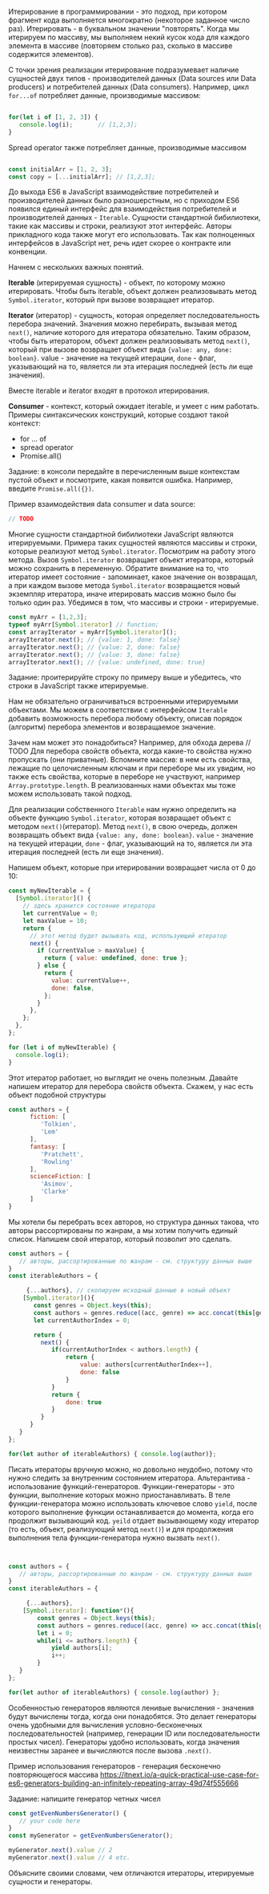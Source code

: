 

Итерирование в программировании - это подход, при котором фрагмент кода выполняется многократно (некоторое заданное число раз).
Итерировать - в буквальном значении "повторять". Когда мы итерируем по массиву, мы выполняем некий кусок кода для каждого элемента в массиве (повторяем столько раз, сколько в массиве содержится элементов).

С точки зрения реализации итерирование подразумевает наличие сущностей двух типов - производителей данных (Data sources или Data producers) и потребителей данных (Data consumers). Например, цикл `for...of` потребляет данные, производимые массивом:

```javascript

for(let i of [1, 2, 3]) {
   console.log(i);       // [1,2,3];
}
```
Spread operator также потребляет данные, производимые массивом

```javascript

const initialArr = [1, 2, 3];
const copy = [...initialArr]; // [1,2,3];

```
До выхода ES6 в JavaScript взаимодействие потребителей и производителей данных было разношерстным, но с приходом ES6 появился единый интерфейс для взаимодействия потребителей и производителей данных - `Iterable`. Сущности стандартной бибилиотеки, такие как массивы и строки, реализуют этот интерфейс. Авторы прикладного кода также могут его использовать. Так как полноценных интерфейсов в JavaScript нет, речь идет скорее о контракте или конвенции.


Начнем с нескольких важных понятий.

**Iterable** (итерируемая сущность) - объект, по которому можно итерировать. Чтобы быть iterable, объект должен реализовывать метод `Symbol.iterator`, который при вызове возвращает итератор.

**Iterator** (итератор) - сущность, которая определяет последовательность перебора значений. Значения можно перебирать, вызывая метод `next()`, наличие которого для итератора обязательно. Таким образом, чтобы быть итератором, объект должен реализовывать метод `next()`, который при вызове возвращает объект вида `{value: any, done: boolean}`. value - значение на текущей итерации, `done` - флаг, указывающий на то, является ли эта итерация последней (есть ли еще значения).

Вместе iterable и iterator входят в протокол итерирования.

**Consumer** - контекст, который ожидает iterable, и умеет с ним работать. Примеры синтаксических конструкций, которые создают такой контекст:
- for ... of
- spread operator
- Promise.all()

Задание: в консоли передайте в перечисленным выше контекстам пустой объект и посмотрите, какая появится ошибка. Например, введите `Promise.all({})`.

Пример взаимодействия data consumer и data source:
```javascript
// TODO
```

Многие сущности стандартной бибилиотеки JavaScript являются итерируемыми. Примера таких сущностей являются массивы и строки, которые реализуют метод `Symbol.iterator`.
Посмотрим на работу этого метода. Вызов `Symbol.iterator` возвращает объект итератора, который можно сохранить в переменную. Обратите внимание на то, что итератор имеет состояние - запоминает, какое значение он возвращал, а при каждом вызове метода `Symbol.iterator` возвращается новый экземпляр итератора, иначе итерировать массив можно было бы только один раз.
Убедимся в том, что массивы и строки - итерируемые.

```javascript
const myArr = [1,2,3];
typeof myArr[Symbol.iterator] // function;
const arrayIterator = myArr[Symbol.iterator]();
arrayIterator.next(); // {value: 1, done: false}
arrayIterator.next(); // {value: 2, done: false}
arrayIterator.next(); // {value: 3, done: false}
arrayIterator.next(); // {value: undefined, done: true}
```

Задание: проитерируйте строку по примеру выше и убедитесь, что строки в JavaScript также итерируемые.

Нам не обязательно ограничиваться встроенными итерируемыми объектами. Мы можем в соответствии с интерфейсом `Iterable` добавить возможность перебора любому объекту, описав порядок (алгоритм) перебора элементов и возвращаемое значение.

Зачем нам может это понадобиться?
Например, для обхода дерева // TODO
Для перебора свойств объекта, когда какие-то свойства нужно пропускать (они приватные). Вспомните массив: в нем есть свойства, лежащие по целочисленным ключам и при переборе мы их увидим, но также есть свойства, которые в переборе не участвуют, например `Array.prototype.length`. В реализованных нами объектах мы тоже можем использовать такой подход.

Для реализации собственного `Iterable` нам нужно определить на объекте функцию `Symbol.iterator`, которая возвращает объект с методом `next()`(итератор). Метод `next()`, в свою очередь, должен возвращать объект вида `{value: any, done: boolean}`. `value` - значение на текущей итерации, `done` - флаг, указывающий на то, является ли эта итерация последней (есть ли еще значения).

Напишем объект, которые при итерировании возвращает числа от 0 до 10:

```javascript
const myNewIterable = {
  [Symbol.iterator]() {
    // здесь хранится состояние итератора
    let currentValue = 0;
    let maxValue = 10;
    return {
      // этот метод будет вызывать код, использующий итератор
      next() {
        if (currentValue > maxValue) {
          return { value: undefined, done: true };
        } else {
          return {
            value: currentValue++,
            done: false,
          };
        }
      },
    };
  },
};

for (let i of myNewIterable) {
  console.log(i);
}

```

Этот итератор работает, но выглядит не очень полезным. Давайте напишем итератор для перебора свойств объекта. Скажем, у нас есть объект подобной структуры

```javascript
const authors = {
      fiction: [
         'Tolkien',
         'Lem'
      ],
      fantasy: [
         'Pratchett',
         'Rowling'
      ],
      scienceFiction: [
         'Asimov',
         'Clarke'
      ]
}
```
Мы хотели бы перебрать всех авторов, но структура данных такова, что авторы рассортированы по жанрам, а мы хотим получить единый список. Напишем свой итератор, который позволит это сделать.

```javascript
const authors = {
   // авторы, рассортированные по жанрам - см. структуру данных выше
}
const iterableAuthors = {

     {...authors}, // скопируем исходный данные в новый объект
    [Symbol.iterator](){
       const genres = Object.keys(this);
       const authors = genres.reduce((acc, genre) => acc.concat(this[genre]) ,[] );
       let currentAuthorIndex = 0;

       return {
         next() {
            if(currentAuthorIndex < authors.length) {
                return {
                    value: authors[currentAuthorIndex++],
                    done: false
                }
            }
            return {
                done: true
            }
         }
      }
   }
};

for(let author of iterableAuthors) { console.log(author)};
```

Писать итераторы вручную можно, но довольно неудобно, потому что нужно следить за внутренним состоянием итератора. Альтерантива - использование функций-генераторов. Функции-генераторы - это функции, выполнение которых можно приостанавливать. В теле функции-генератора можно использовать ключевое слово `yield`, после которого выполнение функции останавливается до момента, когда его продолжит вызывающий код. `yeild` отдает вызывающему коду итератор (то есть, объект, реализующий метод `next()`) и для продолжения выполнения тела функции-генератора нужно вызвать `next()`.


```javascript


const authors = {
   // авторы, рассортированные по жанрам - см. структуру данных выше
}
const iterableAuthors = {

     {...authors},
    [Symbol.iterator]: function*(){
        const genres = Object.keys(this);
        const authors = genres.reduce((acc, genre) => acc.concat(this[genre]) ,[] );
        let i = 0;
        while(i <= authors.length) {
            yield authors[i];
            i++;
        }
   }
};

for(let author of iterableAuthors) { console.log(author) };

```

Особенностью генераторов являются ленивые вычисления - значения будут вычислены тогда, когда они понадобятся. Это делает генераторы очень удобными для вычисления условно-бесконечных последовательностей (например, генерации ID или последовательности простых чисел). Генераторы удобно использовать, когда значения неизвестны заранее и вычисляются после вызова `.next()`.

Пример использования генераторов - генерация бесконечно повторяющегося массива
https://itnext.io/a-quick-practical-use-case-for-es6-generators-building-an-infinitely-repeating-array-49d74f555666


Задание: напишите генератор четных чисел

```javascript
const getEvenNumbersGenerator() {
   // your code here
}
const myGenerator = getEvenNumbersGenerator(); 

myGenerator.next().value // 2
myGenerator.next().value // 4 etc.
```

Объясните своими словами, чем отличаются итераторы, итерируемые сущности и генераторы.